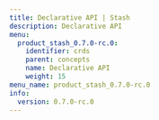 ```yaml
---
title: Declarative API | Stash
description: Declarative API
menu:
  product_stash_0.7.0-rc.0:
    identifier: crds
    parent: concepts
    name: Declarative API
    weight: 15
menu_name: product_stash_0.7.0-rc.0
info:
  version: 0.7.0-rc.0
---
```


